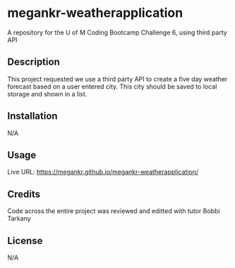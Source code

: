 # megankr-weatherapplication
A repository for the U of M Coding Bootcamp Challenge 6, using third party API

## Description

This project requested we use a third party API to create a five day weather forecast based on a user entered city. This city should be saved to local storage and shown in a list.

## Installation

N/A

## Usage

Live URL: https://megankr.github.io/megankr-weatherapplication/



## Credits

Code across the entire project was reviewed and editted with tutor Bobbi Tarkany

## License

N/A